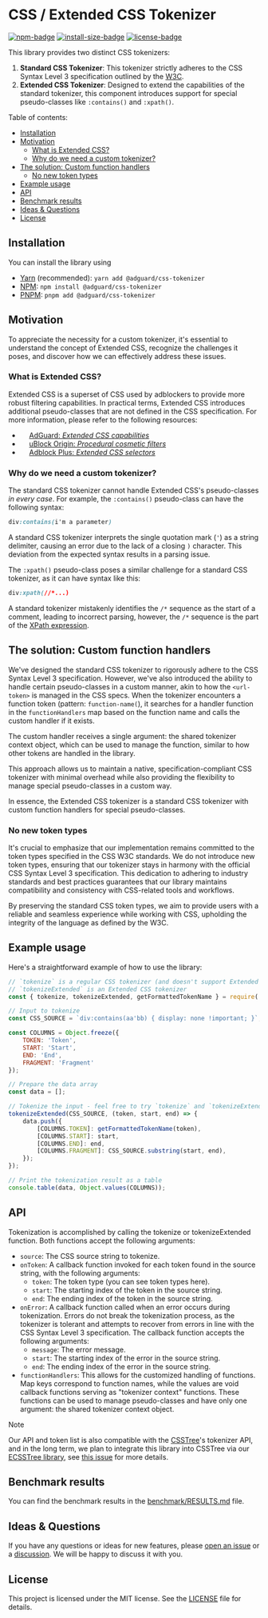 <!-- omit in toc -->
# CSS / Extended CSS Tokenizer

[![npm-badge]][npm-url] [![install-size-badge]][install-size-url] [![license-badge]][license-url]

This library provides two distinct CSS tokenizers:

1. **Standard CSS Tokenizer**: This tokenizer strictly adheres to the CSS Syntax Level 3 specification outlined by the
[W3C][css-syntax].
1. **Extended CSS Tokenizer**: Designed to extend the capabilities of the standard tokenizer, this component introduces
support for special pseudo-classes like `:contains()` and `:xpath()`.

Table of contents:

- [Installation](#installation)
- [Motivation](#motivation)
    - [What is Extended CSS?](#what-is-extended-css)
    - [Why do we need a custom tokenizer?](#why-do-we-need-a-custom-tokenizer)
- [The solution: Custom function handlers](#the-solution-custom-function-handlers)
    - [No new token types](#no-new-token-types)
- [Example usage](#example-usage)
- [API](#api)
- [Benchmark results](#benchmark-results)
- [Ideas \& Questions](#ideas--questions)
- [License](#license)

## Installation

You can install the library using

- [Yarn][yarn-pkg-manager-url] (recommended): `yarn add @adguard/css-tokenizer`
- [NPM][npm-pkg-manager-url]: `npm install @adguard/css-tokenizer`
- [PNPM][pnpm-pkg-manager-url]: `pnpm add @adguard/css-tokenizer`

## Motivation

To appreciate the necessity for a custom tokenizer, it's essential to understand the concept of Extended CSS, recognize
the challenges it poses, and discover how we can effectively address these issues.

### What is Extended CSS?

Extended CSS is a superset of CSS used by adblockers to provide more robust filtering capabilities. In practical terms,
Extended CSS introduces additional pseudo-classes that are not defined in the CSS specification. For more information,
please refer to the following resources:

<!--markdownlint-disable MD013-->
- <img src="https://cdn.adguard.com/website/github.com/AGLint/adg_logo.svg" width="14px"> [AdGuard: *Extended CSS capabilities*][adg-ext-css]
- <img src="https://cdn.adguard.com/website/github.com/AGLint/ubo_logo.svg" width="14px"> [uBlock Origin: *Procedural cosmetic filters*][ubo-procedural]
- <img src="https://cdn.adguard.com/website/github.com/AGLint/abp_logo.svg" width="14px"> [Adblock Plus: *Extended CSS selectors*][abp-ext-css]
<!--markdownlint-enable MD013-->

### Why do we need a custom tokenizer?

The standard CSS tokenizer cannot handle Extended CSS's pseudo-classes *in every case*. For example, the `:contains()`
pseudo-class can have the following syntax:

```css
div:contains(i'm a parameter)
```

A standard CSS tokenizer interprets the single quotation mark (`'`) as a string delimiter, causing an error due to the
lack of a closing `)` character. This deviation from the expected syntax results in a parsing issue.

The `:xpath()` pseudo-class poses a similar challenge for a standard CSS tokenizer, as it can have syntax like this:

```css
div:xpath(//*...)
```

A standard tokenizer mistakenly identifies the `/*` sequence as the start of a comment, leading to incorrect parsing,
however, the `/*` sequence is the part of the [XPath expression][xpath-mdn].

## The solution: Custom function handlers

We've designed the standard CSS tokenizer to rigorously adhere to the CSS Syntax Level 3 specification. However, we've
also introduced the ability to handle certain pseudo-classes in a custom manner, akin to how the `<url-token>` is
managed in the CSS specs. When the tokenizer encounters a function token (pattern: `function-name(`), it searches for a
handler function in the `functionHandlers` map based on the function name and calls the custom handler if it exists.

The custom handler receives a single argument: the shared tokenizer context object, which can be used to manage the
function, similar to how other tokens are handled in the library.

This approach allows us to maintain a native, specification-compliant CSS tokenizer with minimal overhead while also
providing the flexibility to manage special pseudo-classes in a custom way.

In essence, the Extended CSS tokenizer is a standard CSS tokenizer with custom function handlers for special
pseudo-classes.

### No new token types

It's crucial to emphasize that our implementation remains committed to the token types specified in the CSS W3C
standards. We do not introduce new token types, ensuring that our tokenizer stays in harmony with the official CSS
Syntax Level 3 specification. This dedication to adhering to industry standards and best practices guarantees that our
library maintains compatibility and consistency with CSS-related tools and workflows.

By preserving the standard CSS token types, we aim to provide users with a reliable and seamless experience while
working with CSS, upholding the integrity of the language as defined by the W3C.

## Example usage

Here's a straightforward example of how to use the library:

```js
// `tokenize` is a regular CSS tokenizer (and doesn't support Extended CSS)
// `tokenizeExtended` is an Extended CSS tokenizer
const { tokenize, tokenizeExtended, getFormattedTokenName } = require('@adguard/css-tokenizer');

// Input to tokenize
const CSS_SOURCE = `div:contains(aa'bb) { display: none !important; }`;

const COLUMNS = Object.freeze({
    TOKEN: 'Token',
    START: 'Start',
    END: 'End',
    FRAGMENT: 'Fragment'
});

// Prepare the data array
const data = [];

// Tokenize the input - feel free to try `tokenize` and `tokenizeExtended`
tokenizeExtended(CSS_SOURCE, (token, start, end) => {
    data.push({
        [COLUMNS.TOKEN]: getFormattedTokenName(token),
        [COLUMNS.START]: start,
        [COLUMNS.END]: end,
        [COLUMNS.FRAGMENT]: CSS_SOURCE.substring(start, end),
    });
});

// Print the tokenization result as a table
console.table(data, Object.values(COLUMNS));
```

## API

Tokenization is accomplished by calling the tokenize or tokenizeExtended function. Both functions accept the following
arguments:

- `source`: The CSS source string to tokenize.
- `onToken`: A callback function invoked for each token found in the source string, with the following arguments:
    <!-- TODO: Add link -->
    - `token`: The token type (you can see token types here).
    - `start`: The starting index of the token in the source string.
    - `end`: The ending index of the token in the source string.
- `onError`: A callback function called when an error occurs during tokenization. Errors do not break the tokenization
process, as the tokenizer is tolerant and attempts to recover from errors in line with the CSS Syntax Level 3
specification. The callback function accepts the following arguments:
    - `message`: The error message.
    - `start`: The starting index of the error in the source string.
    - `end`: The ending index of the error in the source string.
- `functionHandlers`: This allows for the customized handling of functions. Map keys correspond to function names,
while the values are void callback functions serving as "tokenizer context" functions. These functions can be used to
manage pseudo-classes and have only one argument: the shared tokenizer context object.

> [!NOTE]
> Our API and token list is also compatible with the [CSSTree][css-tree-repo]'s tokenizer API, and in the long term, we
> plan to integrate this library into CSSTree via our [ECSSTree library][ecss-tree-repo], see
> [this issue][css-tree-issue] for more details.

## Benchmark results

You can find the benchmark results in the [benchmark/RESULTS.md][benchmark-results] file.

## Ideas & Questions

If you have any questions or ideas for new features, please [open an issue][new-issue-url] or a
[discussion][discussions-url]. We will be happy to discuss it with you.

## License

This project is licensed under the MIT license. See the [LICENSE][license-url] file for details.

[abp-ext-css]: https://help.eyeo.com/adblockplus/how-to-write-filters#elemhide-emulation
[adg-ext-css]: https://github.com/AdguardTeam/ExtendedCss/blob/master/README.md
[benchmark-results]: https://github.com/AdguardTeam/tsurlfilter/blob/master/packages/css-tokenizer/benchmark/RESULTS.md
[css-syntax]: https://www.w3.org/TR/css-syntax-3/
[css-tree-issue]: https://github.com/csstree/csstree/issues/253
[css-tree-repo]: https://github.com/csstree/csstree
[discussions-url]: https://github.com/AdguardTeam/tsurlfilter/discussions
[ecss-tree-repo]: https://github.com/AdguardTeam/ecsstree
[install-size-badge]: https://packagephobia.com/badge?p=@adguard/css-tokenizer
[install-size-url]: https://packagephobia.com/result?p=@adguard/css-tokenizer
[license-badge]: https://img.shields.io/npm/l/@adguard/css-tokenizer
[license-url]: https://github.com/AdguardTeam/tsurlfilter/blob/master/packages/css-tokenizer/LICENSE
[new-issue-url]: https://github.com/AdguardTeam/tsurlfilter/issues/new
[npm-badge]: https://img.shields.io/npm/v/@adguard/css-tokenizer
[npm-pkg-manager-url]: https://www.npmjs.com/get-npm
[npm-url]: https://www.npmjs.com/package/@adguard/css-tokenizer
[pnpm-pkg-manager-url]: https://pnpm.io/
[ubo-procedural]: https://github.com/gorhill/uBlock/wiki/Procedural-cosmetic-filters
[xpath-mdn]: https://developer.mozilla.org/en-US/docs/Web/XPath
[yarn-pkg-manager-url]: https://yarnpkg.com/en/docs/install
